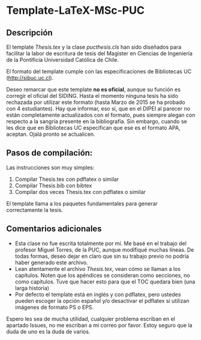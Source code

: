 # Template-LaTeX-MSc-PUC
## Descripción
El template <i>Thesis.tex</i> y la clase <i>pucthesis.cls</i> han sido diseñados para facilitar la labor de escritura de tesis del Magister en Ciencias de Ingeniería de la Pontificia Universidad Católica de Chile.

El formato del template cumple con las especificaciones de Bibliotecas UC (<url>http://sibuc.uc.cl</url>).

Deseo remarcar que este template **no es oficial**, aunque su función es corregir el oficial del SIDING. Hasta el momento ninguna tesis ha sido rechazada por utilizar este formato (hasta Marzo de 2015 se ha probado con 4 estudiantes). Hay que informar, eso sí, que en el DIPEI al parecer no están completamente actualizados con el formato, pues siempre alegan con respecto a la sangría presente en la bibliografía. Sin embargo, cuando se les dice que en Bibliotecas UC especifican que ese es el formato APA, aceptan. Ojalá pronto se actualicen.

## Pasos de compilación:

Las instrucciones son muy simples:

1. Compilar Thesis.tex con pdflatex o similar
2. Compilar Thesis.bib con bibtex
3. Compilar dos veces Thesis.tex con pdflatex o similar

El template llama a los paquetes fundamentales para generar correctamente la tesis.

## Comentarios adicionales

- Esta clase no fue escrita totalmente por mí. Me basé en el trabajo del profesor Miguel Torres, de la PUC, aunque modifiqué muchas líneas. De todas formas, deseo dejar en claro que sin su trabajo previo no podría haber generado este archivo.
- Lean atentamente el archivo *Thesis.tex*, vean cómo se llaman a los capítulos. Noten que los apéndices se consideran como secciones, no como capítulos. Tuve que hacer esto para que el TOC quedara bien (una larga historia)
- Por defecto el template está en inglés y con pdflatex, pero ustedes pueden escoger la opción español y/o desactivar el pdflatex si utilizan imágenes de formato PS o EPS.

Espero les sea de mucha utilidad, cualquier problema escriban en el apartado Issues, no me escriban a mi correo por favor. Estoy seguro que la duda de uno es la duda de varios.
